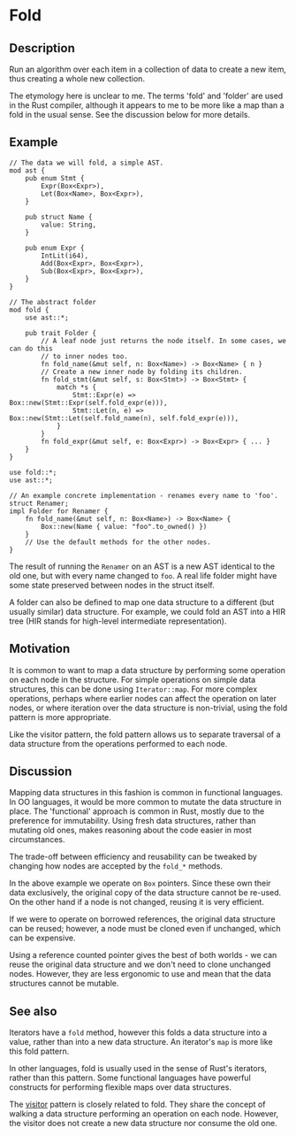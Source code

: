 # Fold

## Description

Run an algorithm over each item in a collection of data to create a new item,
thus creating a whole new collection.

The etymology here is unclear to me. The terms 'fold' and 'folder' are used
in the Rust compiler, although it appears to me to be more like a map than a
fold in the usual sense. See the discussion below for more details.

## Example

```rust,ignore
// The data we will fold, a simple AST.
mod ast {
    pub enum Stmt {
        Expr(Box<Expr>),
        Let(Box<Name>, Box<Expr>),
    }

    pub struct Name {
        value: String,
    }

    pub enum Expr {
        IntLit(i64),
        Add(Box<Expr>, Box<Expr>),
        Sub(Box<Expr>, Box<Expr>),
    }
}

// The abstract folder
mod fold {
    use ast::*;

    pub trait Folder {
        // A leaf node just returns the node itself. In some cases, we can do this
        // to inner nodes too.
        fn fold_name(&mut self, n: Box<Name>) -> Box<Name> { n }
        // Create a new inner node by folding its children.
        fn fold_stmt(&mut self, s: Box<Stmt>) -> Box<Stmt> {
            match *s {
                Stmt::Expr(e) => Box::new(Stmt::Expr(self.fold_expr(e))),
                Stmt::Let(n, e) => Box::new(Stmt::Let(self.fold_name(n), self.fold_expr(e))),
            }
        }
        fn fold_expr(&mut self, e: Box<Expr>) -> Box<Expr> { ... }
    }
}

use fold::*;
use ast::*;

// An example concrete implementation - renames every name to 'foo'.
struct Renamer;
impl Folder for Renamer {
    fn fold_name(&mut self, n: Box<Name>) -> Box<Name> {
        Box::new(Name { value: "foo".to_owned() })
    }
    // Use the default methods for the other nodes.
}
```

The result of running the `Renamer` on an AST is a new AST identical to the old
one, but with every name changed to `foo`. A real life folder might have some
state preserved between nodes in the struct itself.

A folder can also be defined to map one data structure to a different (but
usually similar) data structure. For example, we could fold an AST into a HIR
tree (HIR stands for high-level intermediate representation).


## Motivation

It is common to want to map a data structure by performing some operation on
each node in the structure. For simple operations on simple data structures,
this can be done using `Iterator::map`. For more complex operations, perhaps
where earlier nodes can affect the operation on later nodes, or where iteration
over the data structure is non-trivial, using the fold pattern is more
appropriate.

Like the visitor pattern, the fold pattern allows us to separate traversal of a
data structure from the operations performed to each node.


## Discussion

Mapping data structures in this fashion is common in functional languages. In OO
languages, it would be more common to mutate the data structure in place. The
'functional' approach is common in Rust, mostly due to the preference for
immutability. Using fresh data structures, rather than mutating old ones, makes
reasoning about the code easier in most circumstances.

The trade-off between efficiency and reusability can be tweaked by changing how
nodes are accepted by the `fold_*` methods.

In the above example we operate on `Box` pointers. Since these own their data
exclusively, the original copy of the data structure cannot be re-used. On the
other hand if a node is not changed, reusing it is very efficient.

If we were to operate on borrowed references, the original data structure can be
reused; however, a node must be cloned even if unchanged, which can be
expensive.

Using a reference counted pointer gives the best of both worlds - we can reuse
the original data structure and we don't need to clone unchanged nodes. However,
they are less ergonomic to use and mean that the data structures cannot be
mutable.


## See also

Iterators have a `fold` method, however this folds a data structure into a
value, rather than into a new data structure. An iterator's `map` is more like
this fold pattern.

In other languages, fold is usually used in the sense of Rust's iterators,
rather than this pattern. Some functional languages have powerful constructs for
performing flexible maps over data structures.

The [visitor](visitor.md) pattern is closely related to fold. They share the
concept of walking a data structure performing an operation on each node.
However, the visitor does not create a new data structure nor consume the old
one.
